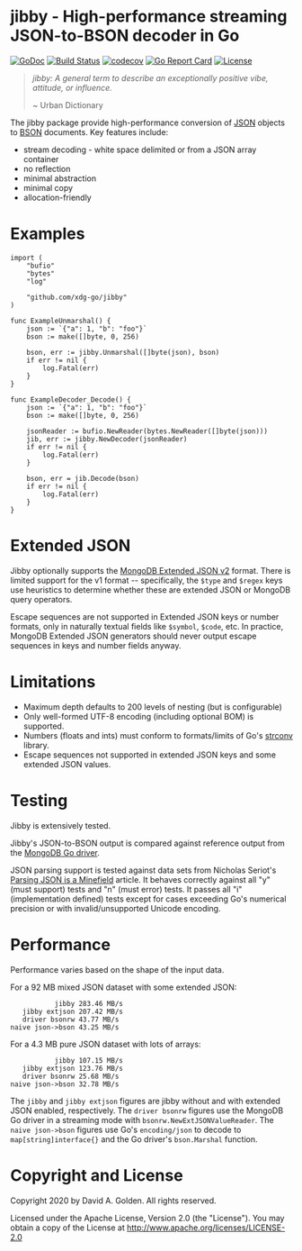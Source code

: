 # jibby - High-performance streaming JSON-to-BSON decoder in Go

[![GoDoc](https://godoc.org/github.com/xdg-go/jibby?status.svg)](https://godoc.org/github.com/xdg-go/jibby) [![Build Status](https://travis-ci.org/xdg-go/jibby.svg?branch=master)](https://travis-ci.org/xdg-go/jibby) [![codecov](https://codecov.io/gh/xdg-go/jibby/branch/master/graph/badge.svg)](https://codecov.io/gh/xdg-go/jibby) [![Go Report Card](https://goreportcard.com/badge/github.com/xdg-go/jibby)](https://goreportcard.com/report/github.com/xdg-go/jibby) [![License](https://img.shields.io/badge/License-Apache%202.0-blue.svg)](https://opensource.org/licenses/Apache-2.0)

> _jibby: A general term to describe an exceptionally positive vibe, attitude,
> or influence._
>
> ~ Urban Dictionary

The jibby package provide high-performance conversion of
[JSON](https://www.json.org/) objects to [BSON](http://bsonspec.org/)
documents.  Key features include:

* stream decoding - white space delimited or from a JSON array container
* no reflection
* minimal abstraction
* minimal copy
* allocation-friendly

# Examples

```
import (
	"bufio"
	"bytes"
	"log"

	"github.com/xdg-go/jibby"
)

func ExampleUnmarshal() {
	json := `{"a": 1, "b": "foo"}`
	bson := make([]byte, 0, 256)

	bson, err := jibby.Unmarshal([]byte(json), bson)
	if err != nil {
		log.Fatal(err)
	}
}

func ExampleDecoder_Decode() {
	json := `{"a": 1, "b": "foo"}`
	bson := make([]byte, 0, 256)

	jsonReader := bufio.NewReader(bytes.NewReader([]byte(json)))
	jib, err := jibby.NewDecoder(jsonReader)
	if err != nil {
		log.Fatal(err)
	}

	bson, err = jib.Decode(bson)
	if err != nil {
		log.Fatal(err)
	}
}
```

# Extended JSON

Jibby optionally supports the [MongoDB Extended JSON
v2](https://docs.mongodb.com/manual/reference/mongodb-extended-json/index.html)
format.  There is limited support for the v1 format -- specifically, the
`$type` and `$regex` keys use heuristics to determine whether these are
extended JSON or MongoDB query operators.

Escape sequences are not supported in Extended JSON keys or number formats,
only in naturally textual fields like `$symbol`, `$code`, etc.  In practice,
MongoDB Extended JSON generators should never output escape sequences in keys
and number fields anyway.

# Limitations

* Maximum depth defaults to 200 levels of nesting (but is configurable)
* Only well-formed UTF-8 encoding (including optional BOM) is supported.
* Numbers (floats and ints) must conform to formats/limits of Go's
  [strconv](https://golang.org/pkg/strconv/) library.
* Escape sequences not supported in extended JSON keys and some extended JSON
  values.

# Testing

Jibby is extensively tested.

Jibby's JSON-to-BSON output is compared against reference output from the
[MongoDB Go driver](https://pkg.go.dev/go.mongodb.org/mongo-driver).

JSON parsing support is tested against data sets from Nicholas Seriot's
[Parsing JSON is a Minefield](http://seriot.ch/parsing_json.php) article.  It
behaves correctly against all "y" (must support) tests and "n" (must error) tests.
It passes all "i" (implementation defined) tests except for cases exceeding
Go's numerical precision or with invalid/unsupported Unicode encoding.

# Performance

Performance varies based on the shape of the input data.

For a 92 MB mixed JSON dataset with some extended JSON:
```
           jibby 283.46 MB/s
   jibby extjson 207.42 MB/s
   driver bsonrw 43.77 MB/s
naive json->bson 43.25 MB/s
```

For a 4.3 MB pure JSON dataset with lots of arrays:
```
           jibby 107.15 MB/s
   jibby extjson 123.76 MB/s
   driver bsonrw 25.68 MB/s
naive json->bson 32.78 MB/s
```

The `jibby` and `jibby extjson` figures are jibby without and with extended
JSON enabled, respectively.  The `driver bsonrw` figures use the MongoDB Go
driver in a streaming mode with `bsonrw.NewExtJSONValueReader`.  The `naive
json->bson` figures use Go's `encoding/json` to decode to
`map[string]interface{}` and the Go driver's `bson.Marshal` function.

# Copyright and License

Copyright 2020 by David A. Golden. All rights reserved.

Licensed under the Apache License, Version 2.0 (the "License").
You may obtain a copy of the License at http://www.apache.org/licenses/LICENSE-2.0

